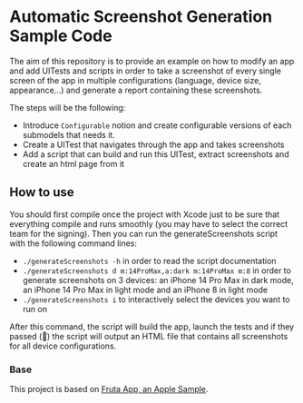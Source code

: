 # Automatic Screenshot Generation Sample Code 

The aim of this repository is to provide an example on how to modify an app and add UITests and scripts in order to take a screenshot of every single screen of the app in multiple configurations (language, device size, appearance...) and generate a report containing these screenshots.

The steps will be the following:
- Introduce `Configurable` notion and create configurable versions of each submodels that needs it.
- Create a UITest that navigates through the app and takes screenshots
- Add a script that can build and run this UITest, extract screenshots and create an html page from it  

## How to use

You should first compile once the project with Xcode just to be sure that everything compile and runs smoothly (you may have to select the correct team for the signing).
Then you can run the generateScreenshots script with the following command lines:
- `./generateScreenshots -h` in order to read the script documentation
- `./generateScreenshots d m:14ProMax,a:dark m:14ProMax m:8` in order to generate screenshots on 3 devices: an iPhone 14 Pro Max in dark mode, an iPhone 14 Pro Max in light mode and an iPhone 8 in light mode
- `./generateScreenshots i` to interactively select the devices you want to run on

After this command, the script will build the app, launch the tests and if they passed (🤞) the script will output an HTML file that contains all screenshots for all device configurations. 

### Base

This project is based on [Fruta App, an Apple Sample](https://developer.apple.com/documentation/swiftui/fruta_building_a_feature-rich_app_with_swiftui).
